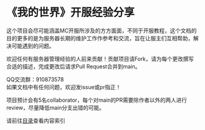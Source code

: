 # 《我的世界》开服经验分享

这个项目会尽可能涵盖MC开服所涉及的方方面面，不同于开服教程，这个文档的目的更多的是为服务器长期的维护工作作参考和交流，旨在让服主们互相帮助，解决可能遇到的问题。

欢迎任何有服务器管理经验的人前来贡献！贡献项目请Fork，请为每个更改撰写合适的描述，完成更改后请求Pull Request合并到main。

QQ交流群：910873578<br>
如果文档中有任何问题，欢迎发issue或pr指正！

项目预计会有5名collaborator，每个对main的PR需要除作者以外的两人进行review，尽量降低main分支出错的可能。

请前往[目录](./目录.md)查看内容索引
